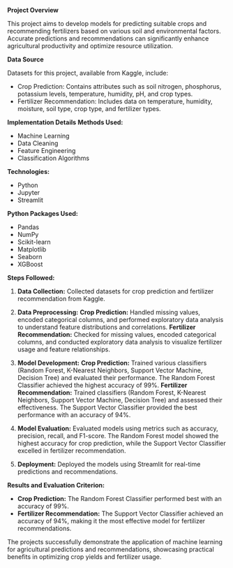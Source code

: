 **Project Overview**

This project aims to develop models for predicting suitable crops and recommending fertilizers based on various soil and environmental factors. Accurate predictions and recommendations can significantly enhance agricultural productivity and optimize resource utilization.

**Data Source**

Datasets for this project, available from Kaggle, include:
- Crop Prediction: Contains attributes such as soil nitrogen, phosphorus, potassium levels, temperature, humidity, pH, and crop types.
- Fertilizer Recommendation: Includes data on temperature, humidity, moisture, soil type, crop type, and fertilizer types.

**Implementation Details**
**Methods Used:**
- Machine Learning
- Data Cleaning
- Feature Engineering
- Classification Algorithms

**Technologies:**
- Python
- Jupyter
- Streamlit

**Python Packages Used:**
- Pandas
- NumPy
- Scikit-learn
- Matplotlib
- Seaborn
- XGBoost

**Steps Followed:**

1. **Data Collection:**
   Collected datasets for crop prediction and fertilizer recommendation from Kaggle.

2. **Data Preprocessing:**
   **Crop Prediction:** Handled missing values, encoded categorical columns, and performed exploratory data analysis to understand feature distributions and correlations.
   **Fertilizer Recommendation:** Checked for missing values, encoded categorical columns, and conducted exploratory data analysis to visualize fertilizer usage and feature relationships.

3. **Model Development:**
   **Crop Prediction:** Trained various classifiers (Random Forest, K-Nearest Neighbors, Support Vector Machine, Decision Tree) and evaluated their performance. The Random Forest Classifier achieved the highest accuracy of 99%.
   **Fertilizer Recommendation:** Trained classifiers (Random Forest, K-Nearest Neighbors, Support Vector Machine, Decision Tree) and assessed their effectiveness. The Support Vector Classifier provided the best performance with an accuracy of 94%.

4. **Model Evaluation:**
   Evaluated models using metrics such as accuracy, precision, recall, and F1-score. The Random Forest model showed the highest accuracy for crop prediction, while the Support Vector Classifier excelled in fertilizer recommendation.

5. **Deployment:**
   Deployed the models using Streamlit for real-time predictions and recommendations.

**Results and Evaluation Criterion:**
- **Crop Prediction:** The Random Forest Classifier performed best with an accuracy of 99%.
- **Fertilizer Recommendation:** The Support Vector Classifier achieved an accuracy of 94%, making it the most effective model for fertilizer recommendations.

The projects successfully demonstrate the application of machine learning for agricultural predictions and recommendations, showcasing practical benefits in optimizing crop yields and fertilizer usage.
